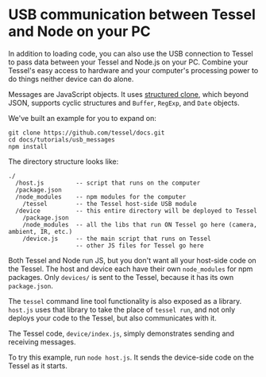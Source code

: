 # USB communication between Tessel and Node on your PC

In addition to loading code, you can also use the USB connection to Tessel to pass data between your Tessel and Node.js on your PC. Combine your Tessel's easy access to hardware and your computer's processing power to do things neither device can do alone.

Messages are JavaScript objects. It uses [structured clone](https://github.com/tcr/structured-clone), which beyond JSON, supports cyclic structures and  `Buffer`, `RegExp`, and `Date` objects.

We've built an example for you to expand on:

```
git clone https://github.com/tessel/docs.git
cd docs/tutorials/usb_messages
npm install
```
The directory structure looks like:

```
./
  /host.js         -- script that runs on the computer
  /package.json
  /node_modules    -- npm modules for the computer
    /tessel        -- the Tessel host-side USB module
  /device          -- this entire directory will be deployed to Tessel
    /package.json
    /node_modules  -- all the libs that run ON Tessel go here (camera, ambient, IR, etc.)
    /device.js     -- the main script that runs on Tessel
                   -- other JS files for Tessel go here
```

Both Tessel and Node run JS, but you don't want all your host-side code on the Tessel. The host and device each have their own `node_modules` for npm packages. Only `devices/` is sent to the Tessel, because it has its own `package.json`.

The `tessel` command line tool functionality is also exposed as a library.
`host.js`   uses that library to take the place of `tessel run`, and not only
deploys your code to the Tessel, but also communicates with it.

The Tessel code, `device/index.js`, simply demonstrates sending and receiving messages.

To try this example, run `node host.js`. It sends the device-side code on the Tessel as it starts.


